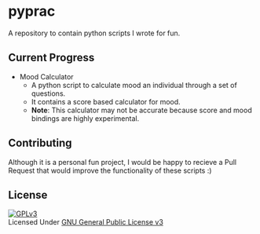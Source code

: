 # pyprac

A repository to contain python scripts I wrote for fun.

## Current Progress
- Mood Calculator
    - A python script to calculate mood an individual through a set of questions.
    - It contains a score based calculator for mood.
    - **Note**: This calculator may not be accurate because score and mood bindings are highly experimental.

## Contributing
Although it is a personal fun project, I would be happy to recieve a Pull Request that would improve the functionality of these scripts :)


## License
[![GPLv3](https://www.gnu.org/graphics/gplv3-127x51.png)](https://www.gnu.org/licenses/gpl-3.0.en.html)
<br>Licensed Under <a href="https://www.gnu.org/licenses/gpl-3.0.en.html">GNU General Public License v3</a>


